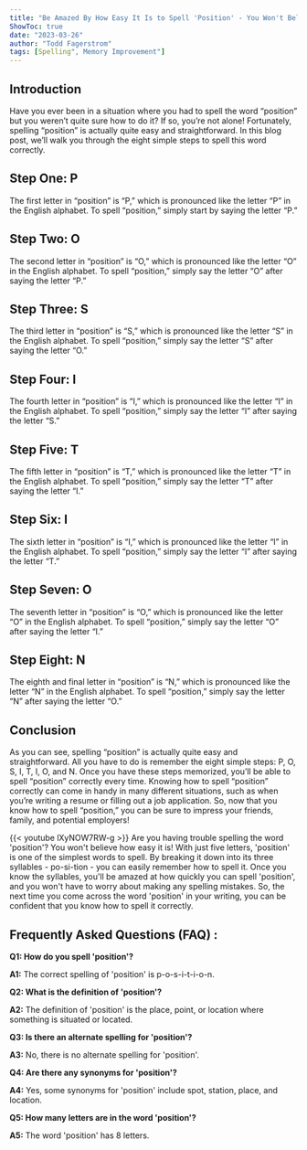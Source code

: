 ```yaml
---
title: "Be Amazed By How Easy It Is to Spell 'Position' - You Won't Believe How Simple It Is!"
ShowToc: true 
date: "2023-03-26"
author: "Todd Fagerstrom" 
tags: [Spelling", Memory Improvement"]
---
```

## Introduction

Have you ever been in a situation where you had to spell the word “position” but you weren’t quite sure how to do it? If so, you’re not alone! Fortunately, spelling “position” is actually quite easy and straightforward. In this blog post, we’ll walk you through the eight simple steps to spell this word correctly.

## Step One: P

The first letter in “position” is “P,” which is pronounced like the letter “P” in the English alphabet. To spell “position,” simply start by saying the letter “P.”

## Step Two: O

The second letter in “position” is “O,” which is pronounced like the letter “O” in the English alphabet. To spell “position,” simply say the letter “O” after saying the letter “P.”

## Step Three: S

The third letter in “position” is “S,” which is pronounced like the letter “S” in the English alphabet. To spell “position,” simply say the letter “S” after saying the letter “O.”

## Step Four: I

The fourth letter in “position” is “I,” which is pronounced like the letter “I” in the English alphabet. To spell “position,” simply say the letter “I” after saying the letter “S.”

## Step Five: T

The fifth letter in “position” is “T,” which is pronounced like the letter “T” in the English alphabet. To spell “position,” simply say the letter “T” after saying the letter “I.”

## Step Six: I

The sixth letter in “position” is “I,” which is pronounced like the letter “I” in the English alphabet. To spell “position,” simply say the letter “I” after saying the letter “T.”

## Step Seven: O

The seventh letter in “position” is “O,” which is pronounced like the letter “O” in the English alphabet. To spell “position,” simply say the letter “O” after saying the letter “I.”

## Step Eight: N

The eighth and final letter in “position” is “N,” which is pronounced like the letter “N” in the English alphabet. To spell “position,” simply say the letter “N” after saying the letter “O.”

## Conclusion

As you can see, spelling “position” is actually quite easy and straightforward. All you have to do is remember the eight simple steps: P, O, S, I, T, I, O, and N. Once you have these steps memorized, you’ll be able to spell “position” correctly every time. Knowing how to spell “position” correctly can come in handy in many different situations, such as when you’re writing a resume or filling out a job application. So, now that you know how to spell “position,” you can be sure to impress your friends, family, and potential employers!

{{< youtube lXyNOW7RW-g >}} 
Are you having trouble spelling the word 'position'? You won't believe how easy it is! With just five letters, 'position' is one of the simplest words to spell. By breaking it down into its three syllables - po-si-tion - you can easily remember how to spell it. Once you know the syllables, you'll be amazed at how quickly you can spell 'position', and you won't have to worry about making any spelling mistakes. So, the next time you come across the word 'position' in your writing, you can be confident that you know how to spell it correctly.

## Frequently Asked Questions (FAQ) :
**Q1: How do you spell 'position'?**

**A1:** The correct spelling of 'position' is p-o-s-i-t-i-o-n.

**Q2: What is the definition of 'position'?**

**A2:** The definition of 'position' is the place, point, or location where something is situated or located.

**Q3: Is there an alternate spelling for 'position'?**

**A3:** No, there is no alternate spelling for 'position'.

**Q4: Are there any synonyms for 'position'?**

**A4:** Yes, some synonyms for 'position' include spot, station, place, and location.

**Q5: How many letters are in the word 'position'?**

**A5:** The word 'position' has 8 letters.





